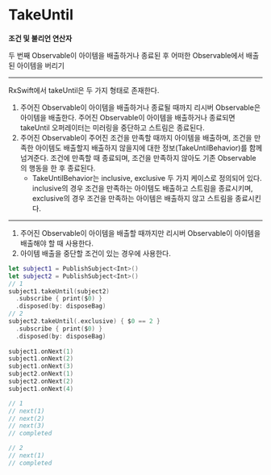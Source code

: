 # TakeUntil

**조건 및 불리언 연산자**

두 번째 Observable이 아이템을 배출하거나 종료된 후 어떠한 Observable에서 배출된 아이템을 버리기

---

RxSwift에서 takeUntil은 두 가지 형태로 존재한다.

1. 주어진 Observable이 아이템을 배출하거나 종료될 때까지 리시버 Observable은 아이템을 배출한다. 주어진 Observable이 아이템을 배출하거나 종료되면 takeUntil 오퍼레이터는 미러링을 중단하고 스트림은 종료된다.
2. 주어진 Observable이 주어진 조건을 만족할 때까지 아이템을 배출하며, 조건을 만족한 아이템도 배출할지 배출하지 않을지에 대한 정보(TakeUntilBehavior)를 함께 넘겨준다. 조건에 만족할 때 종료되며, 조건을 만족하지 않아도 기존 Observable의 행동을 한 후 종료된다.
   - TakeUntilBehavior는 inclusive, exclusive 두 가지 케이스로 정의되어 있다. inclusive의 경우 조건을 만족하는 아이템도 배출하고 스트림을 종료시키며, exclusive의 경우 조건을 만족하는 아이템은 배출하지 않고 스트림을 종료시킨다.

---

1. 주어진 Observable이 아이템을 배출할 때까지만 리시버 Observable이 아이템을 배출해야 할 때 사용한다.
2. 아이템 배출을 중단할 조건이 있는 경우에 사용한다.

```swift
let subject1 = PublishSubject<Int>()
let subject2 = PublishSubject<Int>()
// 1
subject1.takeUntil(subject2)
  .subscribe { print($0) }
  .disposed(by: disposeBag)
// 2
subject2.takeUntil(.exclusive) { $0 == 2 }
  .subscribe { print($0) }
  .disposed(by: disposeBag)
    
subject1.onNext(1)
subject1.onNext(2)
subject1.onNext(3)
subject2.onNext(1)
subject2.onNext(2)
subject1.onNext(4)

// 1
// next(1)
// next(2)
// next(3)
// completed

// 2
// next(1)
// completed
```

